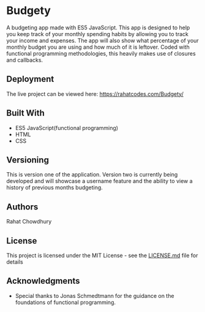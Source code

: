 # Budgety

A budgeting app made with ES5 JavaScript. This app is designed to help you keep track of your monthly spending habits by allowing you to track your income and expenses. The app will also show what percentage of your monthly budget you are using and how much of it is leftover. Coded with functional programming methodologies, this heavily makes use of closures and callbacks.


## Deployment

The live project can be viewed here: https://rahatcodes.com/Budgety/

## Built With

* ES5 JavaScript(functional programming)
* HTML
* CSS

## Versioning

This is version one of the application. Version two is currently being developed and will showcase a username feature and the ability to view a history of previous months budgeting.

## Authors

Rahat Chowdhury

## License

This project is licensed under the MIT License - see the [LICENSE.md](LICENSE.md) file for details

## Acknowledgments

* Special thanks to Jonas Schmedtmann for the guidance on the foundations of functional programming.

